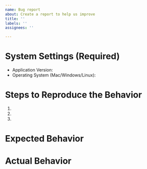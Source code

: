 ```yaml
---
name: Bug report
about: Create a report to help us improve
title: ''
labels: ''
assignees: ''

---
```


# System Settings (Required)
- Application Version:
- Operating System (Mac/Windows/Linux):

</details>

# Steps to Reproduce the Behavior
<!-- Please write down the steps necessary to reproduce the behaviour you're
seeing. Please be as thorough as possible. -->
1. ​
2. ​
3. ​

# Expected Behavior
<!-- What did you expect would happen after completing the steps? -->


# Actual Behavior
<!-- What actually happened after you completed the steps. -->
